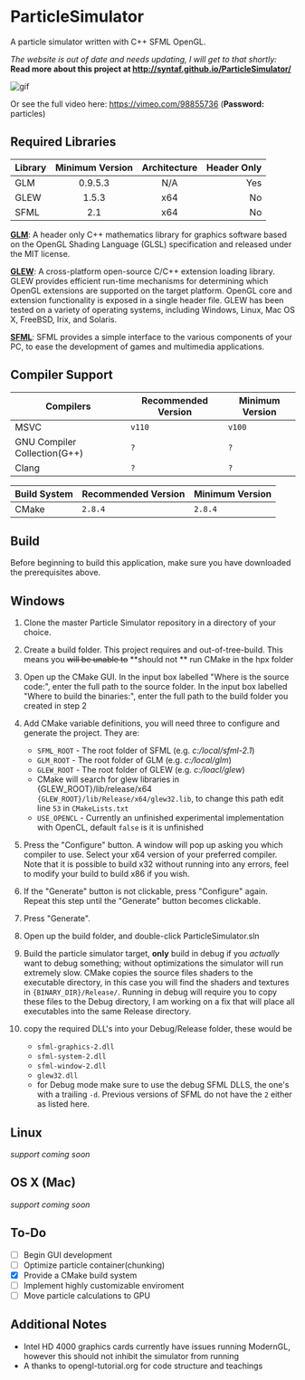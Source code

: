 ParticleSimulator
=================

A particle simulator written with C++ SFML OpenGL. 

*The website is out of date and needs updating, I will get to that shortly:*
**Read more about this project at http://syntaf.github.io/ParticleSimulator/**

![gif](http://i.imgur.com/ihMnqs3.gif)

Or see the full video here: https://vimeo.com/98855736  (**Password:** particles)

**Required Libraries**
--------------------------------------------------------

| Library        | Minimum Version | Architecture |Header Only  |
| -------------  |:-------------:  | :---------:  |-----:       |
| GLM            | 0.9.5.3         | N/A          |  Yes        |
| GLEW           | 1.5.3           | x64          |  No         |
| SFML           | 2.1             | x64          |  No         |

[**GLM**](http://glm.g-truc.net/0.9.5/index.html):  A header only C++ mathematics library for graphics software based on the OpenGL Shading Language (GLSL) specification and released under the MIT license.

[**GLEW**](http://glew.sourceforge.net/):   A cross-platform open-source C/C++ extension loading library. GLEW provides efficient run-time mechanisms for determining which OpenGL extensions are supported on the target platform. OpenGL core and extension functionality is exposed in a single header file. GLEW has been tested on a variety of operating systems, including Windows, Linux, Mac OS X, FreeBSD, Irix, and Solaris.
  
[**SFML**](http://www.sfml-dev.org/):   SFML provides a simple interface to the various components of your PC, to ease the development of games and multimedia applications.

**Compiler Support**
--------------------------------------------------------

|  Compilers  |  Recommended Version  |  Minimum Version  |
| ----------- | --------------------- | ----------------- |
| MSVC | `v110` |  `v100` |
| GNU Compiler Collection(G++) | `?` | `?` |
| Clang | `?` | `?` |

| Build System | Recommended Version | Minimum Version |
|--------------|---------------------|-----------------|
| CMake | `2.8.4` | `2.8.4` |


Build
-----------------
Before beginning to build this application, make sure you have downloaded the prerequisites above.

Windows
--------
1. Clone the master Particle Simulator repository in a directory of your choice.

2. Create a build folder. This project requires and out-of-tree-build. This means you ~~will be unable to~~ **should not ** run CMake in the hpx folder

3. Open up the CMake GUI. In the input box labelled "Where is the source code:", enter the full path to the source folder. In the input box labelled "Where to build the binaries:", enter the full path to the build folder you created in step 2

4. Add CMake variable definitions, you will need three to configure and generate the project. They are:
    * `SFML_ROOT` - The root folder of SFML (e.g. *c:/local/sfml-2.1*)
    * `GLM_ROOT` - The root folder of GLM (e.g. *c:/local/glm*)
    * `GLEW_ROOT` - The root folder of GLEW (e.g. *c:/loacl/glew*)
    * CMake will search for glew libraries in {GLEW_ROOT}/lib/release/x64 `{GLEW_ROOT}/lib/Release/x64/glew32.lib`, to change this path edit line `53` in `CMakeLists.txt`
    * `USE_OPENCL` - Currently an unfinished experimental implementation with OpenCL, default `false` is it is unfinished

5. Press the "Configure" button. A window will pop up asking you which compiler to use. Select your x64 version of your preferred compiler. Note that it is possible to build x32 without running into any errors, feel to modify your build to build x86 if you wish.

6. If the "Generate" button is not clickable, press "Configure" again. Repeat this step until the "Generate" button becomes clickable.

7. Press "Generate".

8. Open up the build folder, and double-click ParticleSimulator.sln

9. Build the particle simulator target, **only** build in debug if you *actually* want to debug something; without optimizations the simulator will run extremely slow. CMake copies the source files shaders to the executable directory, in this case you will find the shaders and textures in `{BINARY_DIR}/Release/`. Running in debug will require you to copy these files to the Debug directory, I am working on a fix that will place all executables into the same Release directory.

10. copy the required DLL's into your Debug/Release folder, these would be
    * `sfml-graphics-2.dll`
    * `sfml-system-2.dll`
    * `sfml-window-2.dll`
    * `glew32.dll`
    * for Debug mode make sure to use the debug SFML DLLS, the one's with a trailing `-d`. Previous versions of SFML do not have the `2` either as listed here.

Linux
------
*support coming soon*

OS X (Mac)
----------
*support coming soon*

To-Do
-------------------
- [ ] Begin GUI development
- [ ] Optimize particle container(chunking)
- [x] Provide a CMake build system
- [ ] Implement highly customizable enviroment
- [ ] Move particle calculations to GPU

Additional Notes
-------------------------
- Intel HD 4000 graphics cards currently have issues running ModernGL, however this should not inhibit the simulator from running
- A thanks to opengl-tutorial.org for code structure and teachings
